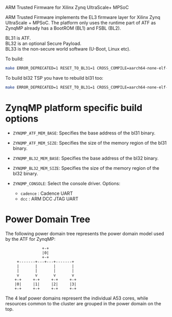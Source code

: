 ARM Trusted Firmware for Xilinx Zynq UltraScale+ MPSoC

ARM Trusted Firmware implements the EL3 firmware layer for Xilinx Zynq
UltraScale + MPSoC.
The platform only uses the runtime part of ATF as ZynqMP already has a
BootROM (BL1) and FSBL (BL2).

BL31 is ATF.  
BL32 is an optional Secure Payload.  
BL33 is the non-secure world software (U-Boot, Linux etc).  

To build:
```bash
make ERROR_DEPRECATED=1 RESET_TO_BL31=1 CROSS_COMPILE=aarch64-none-elf- PLAT=zynqmp bl31
```

To build bl32 TSP you have to rebuild bl31 too:
```bash
make ERROR_DEPRECATED=1 RESET_TO_BL31=1 CROSS_COMPILE=aarch64-none-elf- PLAT=zynqmp SPD=tspd bl31 bl32
```

# ZynqMP platform specific build options
*   `ZYNQMP_ATF_MEM_BASE`: Specifies the base address of the bl31 binary.
*   `ZYNQMP_ATF_MEM_SIZE`: Specifies the size of the memory region of the bl31 binary.
*   `ZYNQMP_BL32_MEM_BASE`: Specifies the base address of the bl32 binary.
*   `ZYNQMP_BL32_MEM_SIZE`: Specifies the size of the memory region of the bl32 binary.

*   `ZYNQMP_CONSOLE`: Select the console driver. Options:
    -   `cadence` : Cadence UART
    -   `dcc`     : ARM DCC JTAG UART

# Power Domain Tree
The following power domain tree represents the power domain model used by the
ATF for ZynqMP:
```
                +-+
                |0|
                +-+
     +-------+---+---+-------+
     |       |       |       |
     |       |       |       |
     v       v       v       v
    +-+     +-+     +-+     +-+
    |0|     |1|     |2|     |3|
    +-+     +-+     +-+     +-+
```
The 4 leaf power domains represent the individual A53 cores, while resources
common to the cluster are grouped in the power domain on the top.
